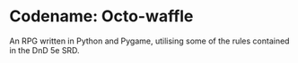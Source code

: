 # Codename: Octo-waffle
An RPG written in Python and Pygame, utilising some of the rules contained in the DnD 5e SRD.
